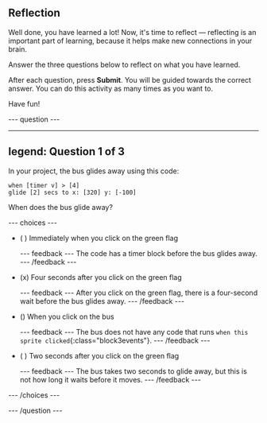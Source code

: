 ## Reflection

Well done, you have learned a lot! Now, it's time to reflect — reflecting is an important part of learning, because it helps make new connections in your brain.

Answer the three questions below to reflect on what you have learned.

After each question, press **Submit**. You will be guided towards the correct answer. You can do this activity as many times as you want to.

Have fun!

--- question ---

---
legend: Question 1 of 3
---

In your project, the bus glides away using this code:

```blocks3
when [timer v] > [4] 
glide [2] secs to x: [320] y: [-100]
```

When does the bus glide away?

--- choices ---

- ( ) Immediately when you click on the green flag

  --- feedback --- The code has a timer block before the bus glides away. --- /feedback ---

- (x) Four seconds after you click on the green flag

  --- feedback --- After you click on the green flag, there is a four-second wait before the bus glides away. --- /feedback ---

- () When you click on the bus

  --- feedback --- The bus does not have any code that runs `when this sprite clicked`{:class="block3events"}. --- /feedback ---

- ( ) Two seconds after you click on the green flag

  --- feedback --- The bus takes two seconds to glide away, but this is not how long it waits before it moves. --- /feedback ---

--- /choices ---

--- /question ---
